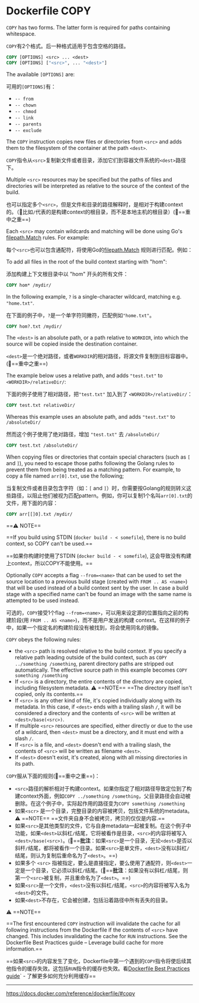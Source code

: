 # Dockerfile COPY

`COPY` has two forms. The latter form is required for paths containing whitespace.

`COPY`有2个格式。后一种格式适用于包含空格的路径。

```Dockerfile
COPY [OPTIONS] <src> ... <dest>
COPY [OPTIONS] ["<src>", ... "<dest>"]
```

The available `[OPTIONS]` are:

可用的`[OPTIONS]`有：

- `-- from`
- `-- chown`
- `-- chmod`
- `-- link`
- `-- parents`
- `-- exclude`

The `COPY` instruction copies new files or directories from `<src>` and adds them to the filesystem of the container at the path `<dest>`.

`COPY`指令从`<src>`复制新文件或者目录，添加它们到容器文件系统的`<dest>`路径下。

Multiple `<src>` resources may be specified but the paths of files and directories will be interpreted as relative to the source of the context of the build.

也可以指定多个`<src>`，但是文件和目录的路径解释时，是相对于构建context的。（:pill:比如`/`代表的是构建context的根目录，而不是本地主机的根目录）(:pill:==重中之重==)

Each `<src>` may contain wildcards and matching will be done using Go's [filepath.Match](./dockerignore.md#filepath-match-function) rules. For example:

每个`<src>`也可以包含通配符，将使用Go的[filepath.Match](./dockerignore.md#filepath-match-function) 规则进行匹配。例如：

To add all files in the root of the build context starting with "hom":

添加构建上下文根目录中以 "hom" 开头的所有文件：

```Dockerfile
COPY hom* /mydir/
```

In the following example, `?` is a single-character wildcard, matching e.g. `"home.txt"`.

在下面的例子中，`?`是一个单字符同撇符，匹配例如`"home.txt"`。

```Dockerfile
COPY hom?.txt /mydir/
```

The `<dest>` is an absolute path, or a path relative to `WORKDIR`, into which the source will be copied inside the destination container.

`<dest>`是一个绝对路径，或者`WORKDIR`的相对路径，将源文件复制到目标容器中。(:pill:==重中之重==)

The example below uses a relative path, and adds `"test.txt"` to `<WORKDIR>/relativeDir/`:

下面的例子使用了相对路径，把`"test.txt"` 加入到了 `<WORKDIR>/relativeDir/`：

```Dockerfile
COPY test.txt relativeDir/
```

Whereas this example uses an absolute path, and adds `"test.txt"` to `/absoluteDir/`

然而这个例子使用了绝对路径，增加 `"test.txt"` 去 `/absoluteDir/`

```Dockerfile
COPY test.txt /absoluteDir/
```

When copying files or directories that contain special characters (such as `[` and `]`), you need to escape those paths following the Golang rules to prevent them from being treated as a matching pattern. For example, to copy a file named `arr[0].txt`, use the following;

当复制文件或者目录包含字符（如：`[` and `]`）时，你需要按Golang的规则转义这些路径，以阻止他们被视为匹配pattern。例如，你可以复制1个名叫`arr[0].txt`的文件，用下面的内容：

```Dockerfile
COPY arr[[]0].txt /mydir/
```

==:warning: NOTE==

==If you build using STDIN (`docker build - < somefile`), there is no build context, so COPY can't be used.==

==如果你构建时使用了STDIN (`docker build - < somefile`), 这会导致没有构建上context，所以COPY不能使用。==

Optionally `COPY` accepts a flag `--from=<name>` that can be used to set the source location to a previous build stage (created with `FROM .. AS <name>`) that will be used instead of a build context sent by the user. In case a build stage with a specified name can't be found an image with the same name is attempted to be used instead.

可选的，`COPY`接受1个flag `--from=<name>`，可以用来设定源的位置指向之前的构建阶段(用 `FROM .. AS <name>`)，而不是用户发送的构建 context。在这样的例子中，如果一个指定名的构建阶段没有被找到，将会使用同名的镜像。

`COPY` obeys the following rules:

- the `<src>` path is resolved relative to the build context. If you specify a relative path leading outside of the build context, such as `COPY ../something /something`, parent directory paths are stripped out automatically. The effective source path in this example becomes `COPY something /something`
- If `<src>` is a directory, the entire contents of the directory are copied, including filesystem metadata.
  :warning: ==NOTE==
  ==The directory itself isn't copied, only its contents.==
- If `<src>` is any other kind of file, it's copied individually along with its metadata. In this case, if `<dest>` ends with a trailing slash `/`, it will be considered a directory and the contents of `<src>` will be written at `<dest>/base(<src>)`.
- If multiple `<src>` resources are specified, either directly or due to the use of a wildcard, then `<dest>` must be a directory, and it must end with a slash `/`.
- If `<src>` is a file, and `<dest>` doesn't end with a trailing slash, the contents of `<src>` will be written as filename `<dest>`.
- If `<dest>` doesn't exist, it's created, along with all missing directories in its path.

`COPY`服从下面的规则(:pill:==重中之重==)：

- `<src>`路径的解析相对于构建context。如果你指定了相对路径导致定位到了构建context外面，例如`COPY ../something /something`，父目录路径会自动被删除。在这个例子中，实际起作用的路径变为`COPY something /something`
- 如果`<scr>` 是一个目录，完整目录的内容被拷贝，包括文件系统的metadata。
  :warning: ==NOTE==
  ==文件夹自身不会被拷贝，拷贝的仅仅是内容.==
- 如果`<src>`是其他类型的文件，它与自身metadata一起被复制。在这个例子中功能，如果`<dest>`以斜杠`/`结尾，它将被看作是目录，`<src>`的内容将被写入`<dest>/base(<src>)`。(:pill:==**批注**：如果`<src>`是一个目录，无论`<dest>`是否以斜杆`/`结尾，都将被看作一个目录。如果`<src>`是单文件，`<dest>`没有以斜杠`/`结尾，则认为复制后重命名为了`<dest>`。==)
- 如果多个 `<src>` 指被指定，要么是直接指定，要么使用了通配符，则`<dest>`一定是一个目录，它必须以斜杠`/`结尾。(:pill:==**批注**：如果没有以斜杠`/`结尾，则第一个`<src>`被复制，并且重命名为了`<dest>`。==)
- 如果`<src>`是一个文件，`<dest>`没有以斜杠`/`结尾，`<src>`的内容将被写入名为`<dest>`的文件。
- 如果`<dest>`不存在，它会被创建，包括沿着路径中所有丢失的目录。

:warning: ==NOTE==

==The first encountered `COPY` instruction will invalidate the cache for all following instructions from the Dockerfile if the contents of `<src>` have changed. This includes invalidating the cache for `RUN` instructions. See the Dockerfile Best Practices guide – Leverage build cache for more information.==

==如果`<src>`的内容发生了变化，Dockerfile中第一个遇到的`COPY`指令将使后续其他指令的缓存失效。这包括`RUN`指令的缓存也失效。看[Dockerfile Best Practices guide](https://docs.docker.com/develop/develop-images/dockerfile_best-practices/#leverage-build-cache)` - 了解更多如何充分利用缓存==

---

<https://docs.docker.com/reference/dockerfile/#copy>
